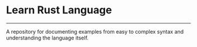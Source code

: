 # Learn Rust Language
----
A repository for documenting examples from easy to complex syntax and understanding the language itself.
